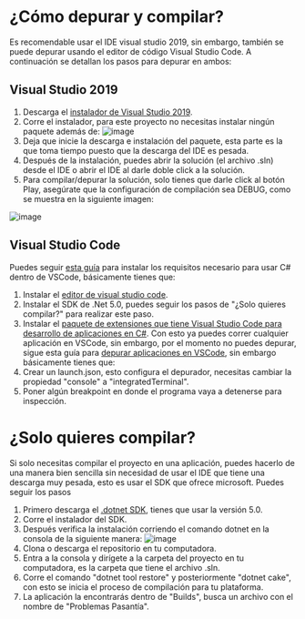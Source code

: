 # ¿Cómo depurar y compilar?
Es recomendable usar el IDE visual studio 2019, sin embargo, también se puede depurar usando el editor de código Visual Studio Code. A continuación se detallan los pasos para depurar en ambos:

## Visual Studio 2019
1. Descarga el [instalador de Visual Studio 2019](https://visualstudio.microsoft.com/es/vs/).
2. Corre el instalador, para este proyecto no necesitas instalar ningún paquete además de:
![image](https://user-images.githubusercontent.com/45268815/110478441-fbf68e80-80a9-11eb-86b9-93df45a0e36c.png)
3. Deja que inicie la descarga e instalación del paquete, esta parte es la que toma tiempo puesto que la descarga del IDE es pesada.
4. Después de la instalación, puedes abrir la solución (el archivo .sln) desde el IDE o abrir el IDE al darle doble click a la solución.
5. Para compilar/depurar la solución, solo tienes que darle click al botón Play, asegúrate que la configuración de compilación sea DEBUG, como se muestra en la siguiente imagen:

![image](https://user-images.githubusercontent.com/45268815/110479448-02d1d100-80ab-11eb-9425-e69ecfa51230.png)

## Visual Studio Code
Puedes seguir [esta guía](https://code.visualstudio.com/docs/languages/dotnet) para instalar los requisitos necesario para usar C# dentro de VSCode, básicamente tienes que:
1. Instalar el [editor de visual studio code](https://code.visualstudio.com/).
2. Instalar el SDK de .Net 5.0, puedes seguir los pasos de "¿Solo quieres compilar?" para realizar este paso.
3. Instalar el [paquete de extensiones que tiene Visual Studio Code para desarrollo de aplicaciones en C#](https://marketplace.visualstudio.com/items?itemName=ms-dotnettools.csharp).
Con esto ya puedes correr cualquier aplicación en VSCode, sin embargo, por el momento no puedes depurar, sigue esta guía para [depurar aplicaciones en VSCode](https://docs.microsoft.com/en-us/dotnet/core/tutorials/debugging-with-visual-studio-code), sin embargo básicamente tienes que:
1. Crear un launch.json, esto configura el depurador, necesitas cambiar la propiedad "console" a "integratedTerminal".
2. Poner algún breakpoint en donde el programa vaya a detenerse para inspección.

# ¿Solo quieres compilar?
Si solo necesitas compilar el proyecto en una aplicación, puedes hacerlo de una manera bien sencilla sin necesidad de usar el IDE que tiene una descarga muy pesada, esto es usar el SDK que ofrece microsoft. Puedes seguir los pasos 
1. Primero descarga el [.dotnet SDK](https://dotnet.microsoft.com/download), tienes que usar la versión 5.0.
2. Corre el instalador del SDK.
3. Después verifica la instalación corriendo el comando dotnet en la consola de la siguiente manera:
![image](https://user-images.githubusercontent.com/45268815/110476756-f8620800-80a7-11eb-9432-f48f4d9af9d0.png)
4. Clona o descarga el repositorio en tu computadora.
5. Entra a la consola y dirígete a la carpeta del proyecto en tu computadora, es la carpeta que tiene el archivo .sln.
6. Corre el comando "dotnet tool restore" y posteriormente "dotnet cake", con esto se inicia el proceso de compilación para tu plataforma.
7. La aplicación la encontrarás dentro de "Builds", busca un archivo con el nombre de "Problemas Pasantía".
